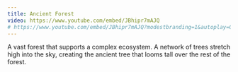 ```yaml
---
title: Ancient Forest
video: https://www.youtube.com/embed/JBhipr7mAJQ
# https://www.youtube.com/embed/JBhipr7mAJQ?modestbranding=1&autoplay=0&controls=0&showinfo=0&rel=0&enablejsapi=1&version=3&playerapiid=iframe_YTP_1559404262197&origin=http%3A%2F%2Fwww.monsterhunterworld.com&allowfullscreen=true&wmode=transparent&iv_load_policy=3&playsinline=1&mute=0&html5=1&widgetid=1
---
```


A vast forest that supports a complex ecosystem.
A network of trees stretch high into the sky, creating the ancient tree that looms tall over the rest of the forest.
